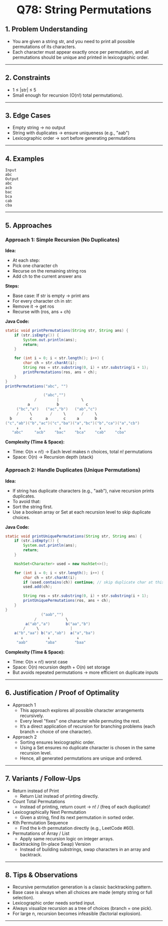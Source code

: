 <!-- #region 78-String Permutations -->

<h1 style="text-align:center; font-size:2.5em; font-weight:bold;">Q78: String Permutations</h1>

## 1. Problem Understanding

- You are given a string str, and you need to print all possible permutations of its characters.
- Each character must appear exactly once per permutation, and all permutations should be unique and printed in lexicographic order.
---

## 2. Constraints

- 1 ≤ |str| ≤ 5
- Small enough for recursion (O(n!) total permutations).
---

## 3. Edge Cases

- Empty string → no output
- String with duplicates → ensure uniqueness (e.g., "aab")
- Lexicographic order → sort before generating permutations
---

## 4. Examples

```text
Input
abc
Output
abc
acb
bac
bca
cab
cba
```

---

## 5. Approaches

### Approach 1: Simple Recursion (No Duplicates)

**Idea:**
- At each step:
- Pick one character ch
- Recurse on the remaining string ros
- Add ch to the current answer ans

**Steps:**
- Base case: If str is empty → print ans
- For every character ch in str:
- Remove it → get ros
- Recurse with (ros, ans + ch)

**Java Code:**
```java
static void printPermutations(String str, String ans) {
    if (str.isEmpty()) {
        System.out.println(ans);
        return;
    }

    for (int i = 0; i < str.length(); i++) {
        char ch = str.charAt(i);
        String ros = str.substring(0, i) + str.substring(i + 1);
        printPermutations(ros, ans + ch);
    }
}
printPermutations("abc", "")

                 ("abc","")
             /         |          \
          a            b            c
     ("bc","a")   ("ac","b")   ("ab","c")
     /     \        /     \       /     \
  b        c      a       c     a       b
("c","ab")("b","ac")("c","ba")("a","bc")("b","ca")("a","cb")
     ↓         ↓        ↓        ↓        ↓        ↓
   "abc"     "acb"    "bac"    "bca"    "cab"    "cba"
```

**Complexity (Time & Space):**
- Time: O(n × n!) → Each level makes n choices, total n! permutations
- Space: O(n) → Recursion depth (stack)

### Approach 2: Handle Duplicates (Unique Permutations)

**Idea:**
- If string has duplicate characters (e.g., "aab"), naive recursion prints duplicates.
- To avoid that:
- Sort the string first.
- Use a boolean array or Set at each recursion level to skip duplicate choices.

**Java Code:**
```java
static void printUniquePermutations(String str, String ans) {
    if (str.isEmpty()) {
        System.out.println(ans);
        return;
    }

    HashSet<Character> used = new HashSet<>();

    for (int i = 0; i < str.length(); i++) {
        char ch = str.charAt(i);
        if (used.contains(ch)) continue; // skip duplicate char at this level
        used.add(ch);

        String ros = str.substring(0, i) + str.substring(i + 1);
        printUniquePermutations(ros, ans + ch);
    }
}
                ("aab","")
             /             \
         a("ab","a")       b("aa","b")
        /     \              |
    a("b","aa") b("a","ab")  a("a","ba")
       ↓           ↓            ↓
     "aab"        "aba"        "baa"
```

**Complexity (Time & Space):**
- Time: O(n × n!) worst case
- Space: O(n) recursion depth + O(n) set storage
- But avoids repeated permutations → more efficient on duplicate inputs

---

## 6. Justification / Proof of Optimality

- Approach 1
  * This approach explores all possible character arrangements recursively.
  * Every level "fixes" one character while permuting the rest.
  * It’s a direct application of recursion for branching problems (each branch = choice of one character).
- Approach 2
  * Sorting ensures lexicographic order.
  * Using a Set ensures no duplicate character is chosen in the same recursion level.
  * Hence, all generated permutations are unique and ordered.
---

## 7. Variants / Follow-Ups

- Return instead of Print
  * Return List<String> instead of printing directly.
- Count Total Permutations
  * Instead of printing, return count → n! / (freq of each duplicate)!
- Lexicographically Next Permutation
  * Given a string, find its next permutation in sorted order.
- Kth Permutation Sequence
  * Find the k-th permutation directly (e.g., LeetCode #60).
- Permutations of Array / List
  * Apply same recursion logic on integer arrays.
- Backtracking (In-place Swap) Version
  * Instead of building substrings, swap characters in an array and backtrack.
---

## 8. Tips & Observations

- Recursive permutation generation is a classic backtracking pattern.
- Base case is always when all choices are made (empty string or full selection).
- Lexicographic order needs sorted input.
- Always visualize recursion as a tree of choices (branch = one pick).
- For large n, recursion becomes infeasible (factorial explosion).
---

<!-- #endregion -->
